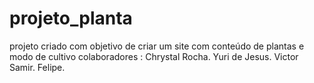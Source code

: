 # projeto_planta
projeto criado com objetivo de criar um site com conteúdo de plantas e 
modo de cultivo 
colaboradores :
Chrystal Rocha.
Yuri de Jesus. 
Victor Samir.
Felipe.

